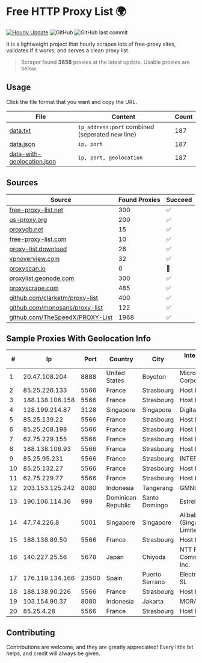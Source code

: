 
# Free HTTP Proxy List 🌍

[![Hourly Update](https://github.com/mertguvencli/http-proxy-list/actions/workflows/main.yml/badge.svg?branch=main)](https://github.com/mertguvencli/http-proxy-list/actions/workflows/main.yml)
![GitHub](https://img.shields.io/github/license/mertguvencli/http-proxy-list)
![GitHub last commit](https://img.shields.io/github/last-commit/mertguvencli/http-proxy-list)

It is a lightweight project that hourly scrapes lots of free-proxy sites, validates if it works, and serves a clean proxy list.


> Scraper found **3858** proxies at the latest update. Usable proxies are below.

## Usage

Click the file format that you want and copy the URL.


|File|Content|Count|
|----|-------|-----|
|[data.txt](https://raw.githubusercontent.com/mertguvencli/http-proxy-list/main/proxy-list/data.txt)|`ip_address:port` combined (seperated new line)|187|
|[data.json](https://raw.githubusercontent.com/mertguvencli/http-proxy-list/main/proxy-list/data.json)|`ip, port`|187|
|[data-with-geolocation.json](https://raw.githubusercontent.com/mertguvencli/http-proxy-list/main/proxy-list/data-with-geolocation.json)|`ip, port, geolocation`|187|

## Sources

|Source|Found Proxies|Succeed|
|------|-------------|-------|
|[free-proxy-list.net](https://free-proxy-list.net)|300|✅|
|[us-proxy.org](https://www.us-proxy.org)|200|✅|
|[proxydb.net](http://proxydb.net)|15|✅|
|[free-proxy-list.com](https://free-proxy-list.com/?page=&port=&type%5B%5D=http&type%5B%5D=https&up_time=0&search=Search)|10|✅|
|[proxy-list.download](https://www.proxy-list.download/HTTP)|26|✅|
|[vpnoverview.com](https://vpnoverview.com/privacy/anonymous-browsing/free-proxy-servers)|32|✅|
|[proxyscan.io](https://www.proxyscan.io)|0|🚫|
|[proxylist.geonode.com](https://proxylist.geonode.com/api/proxy-list?limit=300&page=1&sort_by=lastChecked&sort_type=desc&protocols=http,https)|300|✅|
|[proxyscrape.com](https://api.proxyscrape.com/v2/?request=displayproxies&protocol=http&timeout=10000&country=all&ssl=all&anonymity=all)|485|✅|
|[github.com/clarketm/proxy-list](https://raw.githubusercontent.com/clarketm/proxy-list/master/proxy-list-raw.txt)|400|✅|
|[github.com/monosans/proxy-list](https://raw.githubusercontent.com/monosans/proxy-list/main/proxies/http.txt)|122|✅|
|[github.com/TheSpeedX/PROXY-List](https://raw.githubusercontent.com/TheSpeedX/PROXY-List/master/http.txt)|1968|✅|


## Sample Proxies With Geolocation Info

|#|Ip|Port|Country|City|Internet Service Provider|
|-|--|----|-------|----|-------------------------|
|1|20.47.108.204|8888|United States|Boydton|Microsoft Corporation|
|2|85.25.226.133|5566|France|Strasbourg|Host Europe GmbH|
|3|188.138.106.158|5566|France|Strasbourg|Host Europe GmbH|
|4|128.199.214.87|3128|Singapore|Singapore|DigitalOcean, LLC|
|5|85.25.139.22|5566|France|Strasbourg|Host Europe GmbH|
|6|85.25.208.198|5566|France|Strasbourg|Host Europe GmbH|
|7|62.75.229.155|5566|France|Strasbourg|Host Europe GmbH|
|8|188.138.106.93|5566|France|Strasbourg|Host Europe GmbH|
|9|85.25.95.231|5566|France|Strasbourg|INTERGENIA|
|10|85.25.132.27|5566|France|Strasbourg|Host Europe GmbH|
|11|62.75.229.77|5566|France|Strasbourg|Host Europe GmbH|
|12|203.153.125.242|8080|Indonesia|Tangerang|GMNUSANTARA|
|13|190.106.114.36|999|Dominican Republic|Santo Domingo|Estrela Telecom|
|14|47.74.226.8|5001|Singapore|Singapore|Alibaba Cloud (Singapore) Private Limited|
|15|188.138.89.50|5566|France|Strasbourg|Host Europe GmbH|
|16|140.227.25.56|5678|Japan|Chiyoda|NTT PC Communications, Inc.|
|17|176.119.134.166|23500|Spain|Puerto Serrano|Electro Puerto SUR SL|
|18|188.138.90.226|5566|France|Strasbourg|Host Europe GmbH|
|19|103.154.90.37|8080|Indonesia|Jakarta|MORATELINDONAP|
|20|85.25.4.28|5566|France|Strasbourg|Host Europe GmbH|



## Contributing

Contributions are welcome, and they are greatly appreciated! Every
little bit helps, and credit will always be given.

